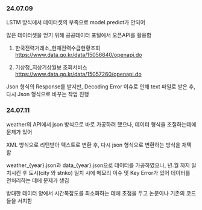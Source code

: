 <h3>24.07.09</h3>

LSTM 방식에서 데이터셋의 부족으로 model.predict가 안되어

많은 데이터셋을 얻기 위해 공공데이터 포털에서 오픈API를 활용함

1. 한국전력거래소_현재전력수급현황조회
https://www.data.go.kr/data/15056640/openapi.do

2. 기상청_지상기상월보 조회서비스
https://www.data.go.kr/data/15057260/openapi.do

Json 형식의 Response를 받지만, Decoding Error 이슈로 인해 text 파일로 받은 후, 다시 Json 형식으로 바꾸는 작업 진행



<h3>24.07.11</h3>
weather의 API에서 json 방식으로 바로 가공하려 했으나, 데이터 형식을 조절하는데에 문제가 있어

XML 방식으로 리턴받아 텍스트로 변환 후, 다시 json 형식으로 변환하는 방식을 채택함

weather_{year}.json과 data_{year}.json으로 데이터를 가공하였으나, 년.월 까지 일치시킨 후 도시(city 와 stnko) 일치 시에 메모리 이슈 및 Key Error가 있어 데이터를 전처리하는 데에 문제가 생김

방대한 데이터 양에서 시간복잡도를 최소화하는 데에 초점을 두고 논문이나 기존의 코드들을 서치함
